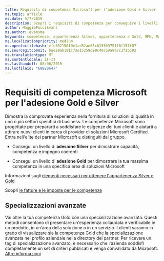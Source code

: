 ```yaml
---
title: Requisiti di competenza Microsoft per l'adesione Gold e Silver | Centro per i partner
ms.topic: article
ms.date: 5/7/2019
description: Scopri i requisiti di competenza per conseguire i livelli di adesione Gold e Silver.
author: MaggiePucciEvans
ms.author: evansma
keywords: competenze, appartenenza Silver, appartenenza a Gold, MPN, MAPS, competenza, Microsoft Partner Network, appartenenza alla rete, specializzazioni avanzate
ms.localizationpriority: medium
ms.openlocfilehash: efc69215010e1ad32ae63c81556979f18f157f07
ms.sourcegitcommit: bae29ab191c72e15259d99c40c69a9e7c3f2b502
ms.translationtype: MT
ms.contentlocale: it-IT
ms.lasthandoff: 08/06/2019
ms.locfileid: "68820647"
---
```

# <a name="microsoft-competency-requirements-for-gold-and-silver-membership"></a>Requisiti di competenza Microsoft per l'adesione Gold e Silver


Dimostra la comprovata esperienza nella fornitura di soluzioni di qualità in uno o più settori specifici di business. Le competenze Microsoft sono progettate per prepararti a soddisfare le esigenze dei tuoi clienti e aiutarti a attirare nuovi clienti in cerca di provider di soluzioni Microsoft Certified. Entra nell'elite dei partner Microsoft e distinguiti dal gruppo.

- Consegui un livello di **adesione Silver** per dimostrare capacità, competenza e impegno coerenti

- Consegui un livello di **adesione Gold** per dimostrare la tua massima competenza in una specifica area di soluzioni Microsoft

Informazioni sugli [elementi necessari per ottenere l'appartenenza Silver e Gold](https://partner.microsoft.com/membership/competencies)

Scopri [le fatture e le imposte per le competenze](mpn-view-print-maps-invoice.md)

## <a name="advanced-specializations"></a>Specializzazioni avanzate

Vai oltre la tua competenza Gold con una specializzazione avanzata. Questi metodi consentono di presentare un'esperienza collaudata e verificabile in un prodotto, in un'area della soluzione o in un servizio. I clienti saranno in grado di visualizzare sia la competenza Gold che la specializzazione avanzata nel profilo aziendale nella directory dei partner. Per ricevere un tag di specializzazione avanzato, è necessario che l'azienda soddisfi completamente un set di criteri pubblicati e venga convalidato da Microsoft. [Altre informazioni](https://partner.microsoft.com/membership/competencies#tab-content-2) 